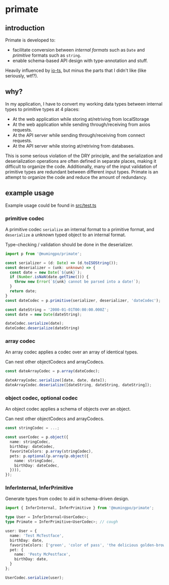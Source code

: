 # primate

## introduction

Primate is developed to:

* facilitate conversion between *internal formats* such as `Date` and *primitive* formats such as `string`.
* enable schema-based API design with type-annotation and stuff.

Heavily influenced by [io-ts](https://www.npmjs.com/package/io-ts), but minus the parts that I didn't like (like seriously, wtf?).

## why?

In my application, I have to convert my working data types between internal types to primitive types at 4 places:

* At the web application while storing at/retriving from localStorage
* At the web application while sending through/receiving from axios requests.
* At the API server while sending through/receiving from connect requests.
* At the API server while storing at/retriving from databases.

This is some serious violation of the DRY principle, and the serialization and deserialization operations are often defined in separate places, making it difficult to organize the code. Additionally, many of the input validation of primitive types are redundant between different input types. Primate is an attempt to organize the code and reduce the amount of redundancy.

## example usage

Example usage could be found in [src/test.ts](https://github.com/mumingpo/primate/blob/main/src/test.ts)

### primitive codec

A primitive codec `serialize` an internal format to a primitive format, and `deserialize` a unknown typed object to an internal format.

Type-checking / validation should be done in the deserializer.

```typescript
import p from '@mumingpo/primate';

const serializer = (d: Date) => (d.toISOString());
const deserializer = (unk: unknown) => {
  const date = new Date(`${unk}`);
  if (Number.isNaN(date.getTime())) {
    throw new Error(`${unk} cannot be parsed into a date!`);
  }
  return date;
}
const dateCodec = p.primitive(serializer, deserializer, 'dateCodec');

const dateString = '2000-01-01T00:00:00.000Z';
const date = new Date(dateString);

dateCodec.serialize(date);
dateCodec.deserialize(dateString)
```

### array codec

An array codec applies a codec over an array of identical types.

Can nest other objectCodecs and arrayCodecs.

```typescript
const dateArrayCodec = p.array(dateCodec);

dateArrayCodec.serialize([date, date, date]);
dateArrayCodec.deserialize([dateString, dateString, dateString]);
```

### object codec, optional codec

An object codec applies a schema of objects over an object.

Can nest other objectCodecs and arrayCodecs.

```typescript
const stringCodec = ...;

const userCodec = p.object({
  name: stringCodec,
  birthDay: dateCodec,
  favoriteColors: p.array(stringCodec),
  pets: p.optional(p.array(p.object({
    name: stringCodec,
    birthDay: dateCodec,
  }))),
});
```

### InferInternal, InferPrimitive

Generate types from codec to aid in schema-driven design.

```typescript
import { InferInternal, InferPrimitive } from '@mumingpo/primate';

type User = InferInternal<UserCodec>;
type Primate = InferPrimitive<UserCodec>; // cough

user: User = {
  name: 'Test McTestface',
  birthDay: date,
  favoriteColors: ['green', 'color of pass', 'the delicious golden-brown of a freshly made KFC chicken tender'],
  pet: {
    name: 'Pesty McPestface',
    birthDay: date,
  }
};

UserCodec.serialize(user);
```
